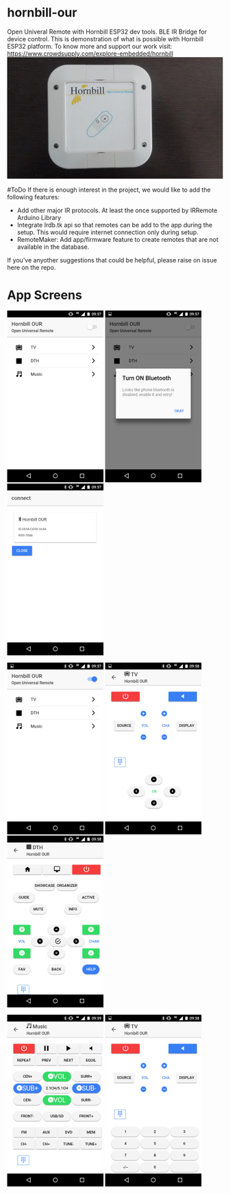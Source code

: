 # hornbill-our
Open Univeral Remote with Hornbill ESP32 dev tools. BLE IR Bridge for device control. This is demonstration of what is possible with Hornbill ESP32 platform. To know more and support our work visit:
https://www.crowdsupply.com/explore-embedded/hornbill
<img src = "https://github.com/ExploreEmbedded/hornbill-our/blob/master/hornbill-our-app/snaps/our.jpg?raw=true"> </img>

#ToDo
If there is enough interest in the project, we would like to add the following features:
<ul>
<li>
 Add other major IR protocols. At least the once supported by IRRemote Arduino Library 
</li>
<li>
Integrate Irdb.tk api so that remotes can be add to the app during the setup. This would require internet connection only during setup. 
</li>

<li>
RemoteMaker: Add app/firmware feature to create remotes that are not available in the database.
</li>

</ul>

If you've anyother suggestions that could be helpful, please raise on issue here on the repo. 
 
# App Screens
<img src ="https://raw.githubusercontent.com/ExploreEmbedded/hornbill-our/master/hornbill-our-app/snaps/1_Hornbill_OUR_Home.png" height = "400"> </img>
<img src ="https://raw.githubusercontent.com/ExploreEmbedded/hornbill-our/master/hornbill-our-app/snaps/2_Bluetooth_notify.png" height = "400"> </img>
<img src ="https://raw.githubusercontent.com/ExploreEmbedded/hornbill-our/master/hornbill-our-app/snaps/3_show_devices.png" height = "400"> </img>

<img src ="https://raw.githubusercontent.com/ExploreEmbedded/hornbill-our/master/hornbill-our-app/snaps/4_connected.png" height = "400"> </img>
<img src ="https://raw.githubusercontent.com/ExploreEmbedded/hornbill-our/master/hornbill-our-app/snaps/5_tv.png" height = "400"> </img>
<img src ="https://raw.githubusercontent.com/ExploreEmbedded/hornbill-our/master/hornbill-our-app/snaps/6_dth.png" height = "400"> </img>

<img src ="https://raw.githubusercontent.com/ExploreEmbedded/hornbill-our/master/hornbill-our-app/snaps/7_music.png" height = "400"> </img>
<img src ="https://raw.githubusercontent.com/ExploreEmbedded/hornbill-our/master/hornbill-our-app/snaps/8_keypad.png" height = "400"> </img>
